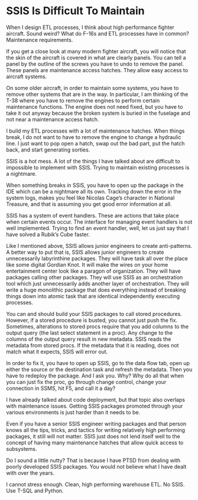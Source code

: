 # SSIS Is Difficult To Maintain

When I design ETL processes, I think about high performance fighter aircraft. Sound weird? What do F-16s and ETL processes have in common? Maintenance requirements.

If you get a close look at many modern fighter aircraft, you will notice that the skin of the aircraft is covered in what are clearly panels. You can tell a panel by the outline of the screws you have to undo to remove the panel. These panels are maintenance access hatches. They allow easy access to aircraft systems.

On some older aircraft, in order to maintain some systems, you have to remove other systems that are in the way. In particular, I am thinking of the T-38 where you have to remove the engines to perform certain maintenance functions. The engine does not need fixed, but you have to take it out anyway because the broken system is buried in the fuselage and not near a maintenance access hatch.

I build my ETL processes with a lot of maintenance hatches. When things break, I do not want to have to remove the engine to change a hydraulic line. I just want to pop open a hatch, swap out the bad part, put the hatch back, and start generating sorties.

SSIS is a hot mess. A lot of the things I have talked about are difficult to impossible to implement with SSIS. Trying to maintain existing processes is a nightmare.

When something breaks in SSIS, you have to open up the package in the IDE which can be a nightmare all its own. Tracking down the error in the system logs, makes you feel like Nicolas Cage’s character in National Treasure, and that is assuming you get good error information at all.

SSIS has a system of event handlers. These are actions that take place when certain events occur. The interface for managing event handlers is not well implemented. Trying to find an event handler, well, let us just say that I have solved a Rubik’s Cube faster.

Like I mentioned above, SSIS allows junior engineers to create anti-patterns. A better way to put that is, SSIS allows junior engineers to create unnecessarily labyrinthine packages. They will have task all over the place like some digital Gordian Knot. It will make the wires on your home entertainment center look like a paragon of organization. They will have packages calling other packages. They will use SSIS as an orchestration tool which just unnecessarily adds another layer of orchestration. They will write a huge monolithic package that does everything instead of breaking things down into atomic task that are identical independently executing processes.

You can and should build your SSIS packages to call stored procedures. However, if a stored procedure is busted, you cannot just push the fix. Sometimes, alterations to stored procs require that you add columns to the output query \(the last select statement in a proc\). Any change to the columns of the output query result in new metadata. SSIS reads the metadata from stored procs. If the metadata that it is reading, does not match what it expects, SSIS will error out.

In order to fix it, you have to open up SSIS, go to the data flow tab, open up either the source or the destination task and refresh the metadata. Then you have to redeploy the package. And I ask you. Why? Why do all that when you can just fix the proc, go through change control, change your connection in SSMS, hit F5, and call it a day?

I have already talked about code deployment, but that topic also overlaps with maintenance issues. Getting SSIS packages promoted through your various environments is just harder than it needs to be.

Even if you have a senior SSIS engineer writing packages and that person knows all the tips, tricks, and tactics for writing relatively high performing packages, it still will not matter. SSIS just does not lend itself well to the concept of having many maintenance hatches that allow quick access to subsystems.

Do I sound a little nutty? That is because I have PTSD from dealing with poorly developed SSIS packages. You would not believe what I have dealt with over the years.

I cannot stress enough. Clean, high performing warehouse ETL. No SSIS. Use T-SQL and Python.

